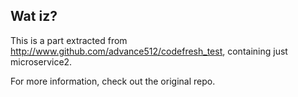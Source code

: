 Wat iz?
-------

This is a part extracted from http://www.github.com/advance512/codefresh_test, containing 
just microservice2. 

For more information, check out the original repo.

